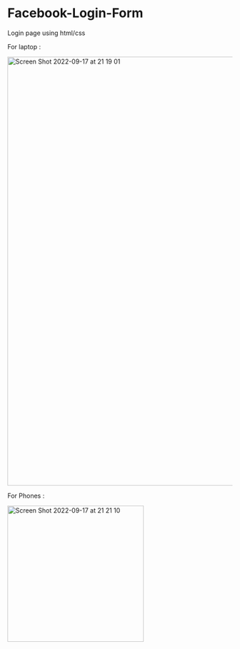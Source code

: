 # Facebook-Login-Form
Login page using html/css

For laptop :

<img width="961" alt="Screen Shot 2022-09-17 at 21 19 01" src="https://user-images.githubusercontent.com/94865392/190875123-c2e6b701-10d7-4ef3-a69d-45f596e68afe.png">


For Phones :

<img width="305" alt="Screen Shot 2022-09-17 at 21 21 10" src="https://user-images.githubusercontent.com/94865392/190875187-91281577-92e0-4aa0-bda7-63457430a809.png">
